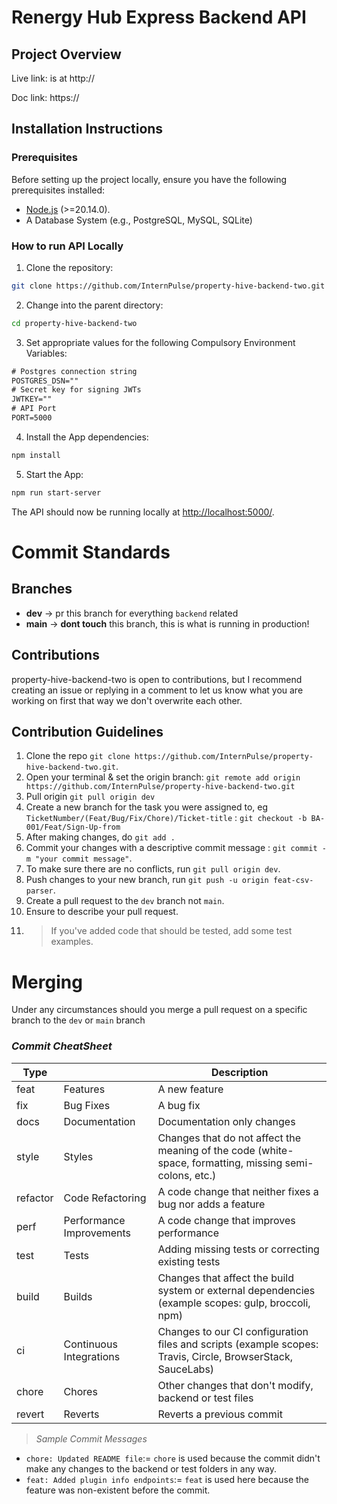# Renergy Hub Express Backend API

## Project Overview

Live link: is at http://

Doc link: https://

## Installation Instructions
### Prerequisites

Before setting up the project locally, ensure you have the following prerequisites installed:

- [Node.js](https://nodejs.org) (>=20.14.0).
- A Database System (e.g., PostgreSQL, MySQL, SQLite)

### How to run API Locally

1. Clone the repository:
```bash
git clone https://github.com/InternPulse/property-hive-backend-two.git
```

2. Change into the parent directory:
```bash
cd property-hive-backend-two
```

3. Set appropriate values for the following Compulsory Environment Variables:
```txt
# Postgres connection string
POSTGRES_DSN=""
# Secret key for signing JWTs
JWTKEY=""
# API Port
PORT=5000
```

4. Install the App dependencies:
``` bash
npm install
```

5. Start the App:
```bash
npm run start-server
```

The API should now be running locally at [http://localhost:5000/](http://localhost:5000/).


# Commit Standards

## Branches

- **dev** -> pr this branch for everything `backend` related
- **main** -> **dont touch** this branch, this is what is running in production!

## Contributions

property-hive-backend-two is open to contributions, but I recommend creating an issue or replying in a comment to let us know what you are working on first that way we don't overwrite each other.

## Contribution Guidelines

1. Clone the repo `git clone https://github.com/InternPulse/property-hive-backend-two.git`.
2. Open your terminal & set the origin branch: `git remote add origin https://github.com/InternPulse/property-hive-backend-two.git`
3. Pull origin `git pull origin dev`
4. Create a new branch for the task you were assigned to, eg `TicketNumber/(Feat/Bug/Fix/Chore)/Ticket-title` : `git checkout -b BA-001/Feat/Sign-Up-from`
5. After making changes, do `git add .`
6. Commit your changes with a descriptive commit message : `git commit -m "your commit message"`.
7. To make sure there are no conflicts, run `git pull origin dev`.
8. Push changes to your new branch, run `git push -u origin feat-csv-parser`.
9. Create a pull request to the `dev` branch not `main`.
10. Ensure to describe your pull request.
11. > If you've added code that should be tested, add some test examples.


# Merging
Under any circumstances should you merge a pull request on a specific branch to the `dev` or `main` branch

### _Commit CheatSheet_

| Type     |                          | Description                                                                                                 |
| -------- | ------------------------ | ----------------------------------------------------------------------------------------------------------- |
| feat     | Features                 | A new feature                                                                                               |
| fix      | Bug Fixes                | A bug fix                                                                                                   |
| docs     | Documentation            | Documentation only changes                                                                                  |
| style    | Styles                   | Changes that do not affect the meaning of the code (white-space, formatting, missing semi-colons, etc.)      |
| refactor | Code Refactoring         | A code change that neither fixes a bug nor adds a feature                                                   |
| perf     | Performance Improvements | A code change that improves performance                                                                     |
| test     | Tests                    | Adding missing tests or correcting existing tests                                                           |
| build    | Builds                   | Changes that affect the build system or external dependencies (example scopes: gulp, broccoli, npm)         |
| ci       | Continuous Integrations  | Changes to our CI configuration files and scripts (example scopes: Travis, Circle, BrowserStack, SauceLabs) |
| chore    | Chores                   | Other changes that don't modify, backend or test files                                                    |
| revert   | Reverts                  | Reverts a previous commit                                                                                   |

> _Sample Commit Messages_

- `chore: Updated README file`:= `chore` is used because the commit didn't make any changes to the backend or test folders in any way.
- `feat: Added plugin info endpoints`:= `feat` is used here because the feature was non-existent before the commit.
